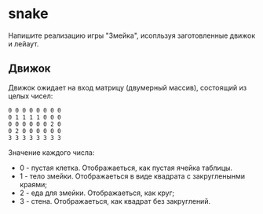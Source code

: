 # snake

Напишите реализацию игры "Змейка", исопльзуя заготовленные движок и лейаут.

## Движок

Движок ожидает на вход матрицу (двумерный массив), состоящий из целых чисел:

```
0 0 0 0 0 0 0 0
0 1 1 1 1 0 0 0
0 0 0 0 0 0 2 0
0 2 0 0 0 0 0 0
3 3 3 3 3 3 3 3
```

Значение каждого числа:

* 0 - пустая клетка. Отображаеться, как пустая ячейка таблицы.
* 1 - тело змейки. Отображаеться в виде квадрата с закругленынми краями;
* 2 - еда для змейки. Отображаеться, как круг;
* 3 - стена. Отображаеться, как квадрат без закруглений.
